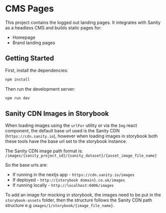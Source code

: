 # CMS Pages

This project contains the logged out landing pages. It integrates with Sanity as a headless CMS and builds static pages for:

- Homepage
- Brand landing pages

## Getting Started

First, install the dependencies:

```bash
npm install
```

Then run the development server:

```bash
npm run dev
```

## Sanity CDN Images in Storybook

When loading images using the `urlFor` utility or via the `Img` react component, the default base url used is the Sanity CDN (`https://cdn.sanity.io`), however when loading images in storybook both these tools have the base url set to the storybook instance.

The Sanity CDN image path format is: `/images/{sanity_project_id}/{sanity_dataset}/{asset_image_file_name}`

So the base urls are:

- If running in the nextjs app - `https://cdn.sanity.io/images`
- If deployed - `http://{storybook domain}.co.uk/images`
- If running locally - `http://localhost:6006/images`

To add an image for mocking in storybook, the images need to be put in the `storybook-assets` folder, then the structure follows the Sanity CDN path structure e.g `images/1/storybook/{image_file_name}`.
